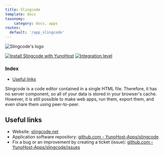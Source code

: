 ```yaml
---
title: Slingcode
template: docs
taxonomy:
    category: docs, apps
routes:
  default: '/app_slingcode'
---
```


![Slingcode's logo](image://slingcode_logo.svg?height=80)

[![Install Slingcode with YunoHost](https://install-app.yunohost.org/install-with-yunohost.png)](https://install-app.yunohost.org/?app=slingcode) [![Integration level](https://dash.yunohost.org/integration/slingcode.svg)](https://dash.yunohost.org/appci/app/slingcode)

### Index

- [Useful links](#useful-links)

Slingcode is a code editor contained in a single HTML file. Therefore, it has no server component, so all of your data is stored in your browser's cache. However, it is still possible to make web apps, run them, export them, and even share them using peer-to-peer.

## Useful links

+ Website: [slingcode.net](https://slingcode.net/)
+ Application software repository: [github.com - YunoHost-Apps/slingcode](https://github.com/chr15m/slingcode)
+ Fix a bug or an improvement by creating a ticket (issue): [github.com - YunoHost-Apps/slingcode/issues](https://github.com/YunoHost-Apps/slingcode_ynh/issues)
